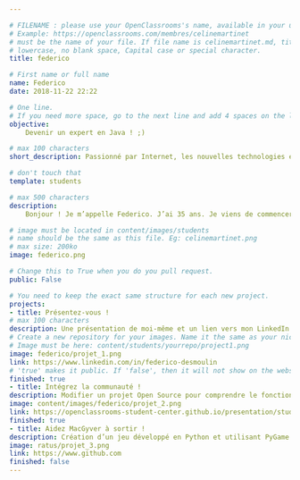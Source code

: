 ```yaml
---

# FILENAME : please use your OpenClassrooms's name, available in your url.
# Example: https://openclassrooms.com/membres/celinemartinet
# must be the name of your file. If file name is celinemartinet.md, title is celinemartinet.
# lowercase, no blank space, Capital case or special character.
title: federico

# First name or full name
name: Federico
date: 2018-11-22 22:22

# One line.
# If you need more space, go to the next line and add 4 spaces on the left, as in 'description'.
objective: 
    Devenir un expert en Java ! ;)

# max 100 characters
short_description: Passionné par Internet, les nouvelles technologies et surtout de 3D.

# don't touch that
template: students

# max 500 characters
description:
    Bonjour ! Je m’appelle Federico. J’ai 35 ans. Je viens de commencer une formation de développeur d’applications Java avec OpenClassrooms. Titulaire d’un Diplôme National d’Arts Plastiques obtenu à l’Ecole Supérieure d’Art et de Communication de Cambrai et photographe, je souhaite diversifier ma formation. Très heureux d’intégrer la communauté, je souhaite à tous les autres étudiants bonne chance !

# image must be located in content/images/students
# name should be the same as this file. Eg: celinemartinet.png
# max size: 200ko
image: federico.png

# Change this to True when you do you pull request.
public: False

# You need to keep the exact same structure for each new project.
projects:
- title: Présentez-vous !
# max 100 characters
description: Une présentation de moi-même et un lien vers mon LinkedIn.
# Create a new repository for your images. Name it the same as your nickname and profile picture.
# Image must be here: content/students/yourrepo/project1.png
image: federico/projet_1.png
link: https://www.linkedin.com/in/federico-desmoulin
# 'true' makes it public. If 'false', then it will not show on the website.
finished: true
- title: Intégrez la communauté !
description: Modifier un projet Open Source pour comprendre le fonctionnement de Git, de Github et des pull requests.
image: content/images/federico/projet_2.png
link: https://openclassrooms-student-center.github.io/presentation/students/federico.html
finished: true
- title: Aidez MacGyver à sortir !
description: Création d’un jeu développé en Python et utilisant PyGame.
image: ratus/projet_3.png
link: https://www.github.com
finished: false
---
```

